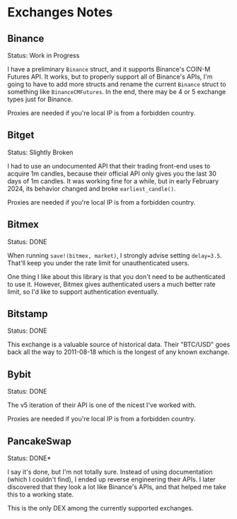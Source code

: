 # Exchanges Notes

## Binance

Status:  Work in Progress

I have a preliminary `Binance` struct, and it supports Binance's COIN-M Futures
API.  It works, but to properly support all of Binance's APIs, I'm going to
have to add more structs and rename the current `Binance` struct to something
like `BinanceCMFutures`.  In the end, there may be 4 or 5 exchange types just
for Binance.

Proxies are needed if you're local IP is from a forbidden country.

## Bitget

Status:  Slightly Broken

I had to use an undocumented API that their trading front-end uses to acquire
1m candles, because their official API only gives you the last 30 days of 1m
candles.  It was working fine for a while, but in early February 2024, its
behavior changed and broke `earliest_candle()`.

Proxies are needed if you're local IP is from a forbidden country.

## Bitmex

Status:  DONE

When running `save!(bitmex, market)`, I strongly advise setting `delay=3.5`.
That'll keep you under the rate limit for unauthenticated users.

One thing I like about this library is that you don't need to be authenticated
to use it.  However, Bitmex gives authenticated users a much better rate limit,
so I'd like to support authentication eventually.

## Bitstamp

Status:  DONE

This exchange is a valuable source of historical data.  Their "BTC/USD" goes
back all the way to 2011-08-18 which is the longest of any known exchange.

## Bybit

Status:  DONE

The v5 iteration of their API is one of the nicest I've worked with.

Proxies are needed if you're local IP is from a forbidden country.

## PancakeSwap

Status:  DONE*

I say it's done, but I'm not totally sure.  Instead of using documentation
(which I couldn't find), I ended up reverse engineering their APIs.  I later
discovered that they look a lot like Binance's APIs, and that helped me take
this to a working state.

This is the only DEX among the currently supported exchanges.

